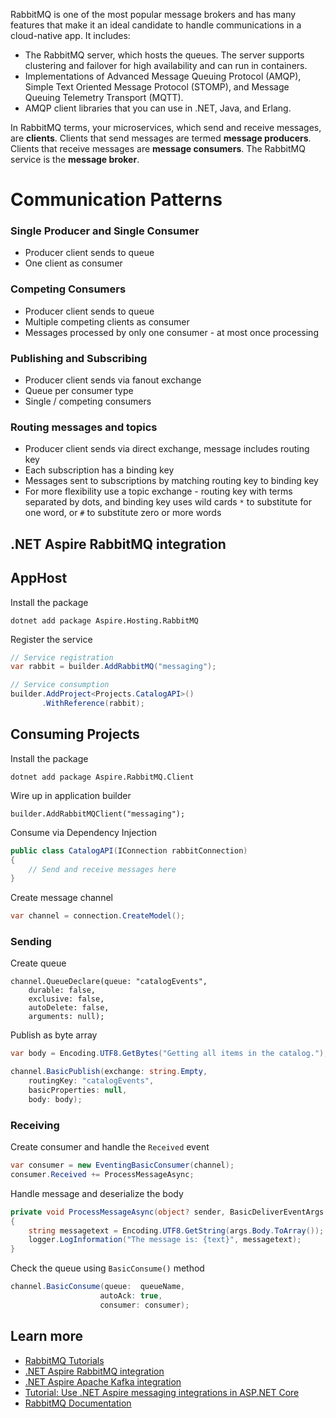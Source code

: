 RabbitMQ is one of the most popular message brokers and has many features that make it an ideal candidate to handle communications in a cloud-native app. It includes:

- The RabbitMQ server, which hosts the queues. The server supports clustering and failover for high availability and can run in containers.
- Implementations of Advanced Message Queuing Protocol (AMQP), Simple Text Oriented Message Protocol (STOMP), and Message Queuing Telemetry Transport (MQTT).
- AMQP client libraries that you can use in .NET, Java, and Erlang.

In RabbitMQ terms, your microservices, which send and receive messages, are **clients**. Clients that send messages are termed **message producers**. Clients that receive messages are **message consumers**. The RabbitMQ service is the **message broker**.

# Communication Patterns

### Single Producer and Single Consumer
- Producer client sends to queue
- One client as consumer

### Competing Consumers
- Producer client sends to queue
- Multiple competing clients as consumer
- Messages processed by only one consumer - at most once processing

### Publishing and Subscribing

- Producer client sends via fanout exchange
- Queue per consumer type
- Single / competing consumers

### Routing messages and topics

- Producer client sends via direct exchange, message includes routing key
- Each subscription has a binding key
- Messages sent to subscriptions by matching routing key to binding key
- For more flexibility use a topic exchange - routing key with terms separated by dots, and binding key uses wild cards `*` to substitute for one word, or `#` to substitute zero or more words


## .NET Aspire RabbitMQ integration


## AppHost

Install the package
```
dotnet add package Aspire.Hosting.RabbitMQ
```

Register the service
```c#
// Service registration
var rabbit = builder.AddRabbitMQ("messaging");

// Service consumption
builder.AddProject<Projects.CatalogAPI>()
       .WithReference(rabbit);
```


## Consuming Projects

Install the package
```
dotnet add package Aspire.RabbitMQ.Client
```

Wire up in application builder
```
builder.AddRabbitMQClient("messaging");
```

Consume via Dependency Injection
``` c#
public class CatalogAPI(IConnection rabbitConnection)
{
    // Send and receive messages here
}
```

Create message channel
``` c#
var channel = connection.CreateModel();
```

### Sending

Create queue
```
channel.QueueDeclare(queue: "catalogEvents",
    durable: false,
    exclusive: false,
    autoDelete: false,
    arguments: null);
```

Publish as byte array


``` c#
var body = Encoding.UTF8.GetBytes("Getting all items in the catalog.");

channel.BasicPublish(exchange: string.Empty,
    routingKey: "catalogEvents",
    basicProperties: null,
    body: body);
```


### Receiving

Create consumer and handle the `Received` event

``` c#
var consumer = new EventingBasicConsumer(channel);
consumer.Received += ProcessMessageAsync;
```

Handle message and deserialize the body
``` c#
private void ProcessMessageAsync(object? sender, BasicDeliverEventArgs args)
{
    string messagetext = Encoding.UTF8.GetString(args.Body.ToArray());
    logger.LogInformation("The message is: {text}", messagetext);
}
```

Check the queue using `BasicConsume()` method

``` c#
channel.BasicConsume(queue:  queueName,
                    autoAck: true, 
                    consumer: consumer);
```


## Learn more

- [RabbitMQ Tutorials](https://www.rabbitmq.com/tutorials)
- [.NET Aspire RabbitMQ integration](https://learn.microsoft.com/en-us/dotnet/aspire/messaging/rabbitmq-client-integration)
- [.NET Aspire Apache Kafka integration](https://learn.microsoft.com/en-us/dotnet/aspire/messaging/kafka-integration)
- [Tutorial: Use .NET Aspire messaging integrations in ASP.NET Core](https://learn.microsoft.com/en-us/dotnet/aspire/messaging/messaging-integrations)
- [RabbitMQ Documentation](https://www.rabbitmq.com/docs)